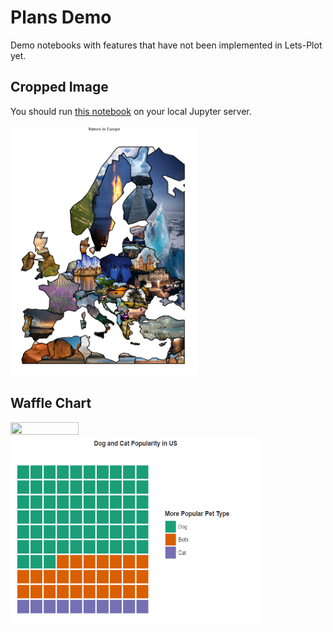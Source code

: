 ﻿# Plans Demo

Demo notebooks with features that have not been implemented in Lets-Plot yet.

## Cropped Image

You should run [this notebook](geom_crop.ipynb) on your local Jupyter server.

<img src="preview/geom_crop.png" alt="Nature in Europe" width="300" height="400">

## Waffle Chart

<a href="https://nbviewer.jupyter.org/github/HIL-HK/lets-plot-examples/blob/master/plans/geom_waffle.ipynb" target="_blank"> 
  <img src="https://raw.githubusercontent.com/jupyter/design/master/logos/Badges/nbviewer_badge.png" width="109" height="20">
</a>

<img src="preview/geom_waffle.png" alt="Waffle Chart" width="400" height="300">